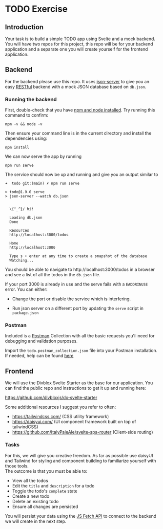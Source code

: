 # TODO Exercise

## Introduction

Your task is to build a simple TODO app using Svelte and a mock backend. You will have two repos for this project, this repo will be for your backend application and a separate one you will create yourself for the frontend application. 

## Backend

For the backend please use this repo. It uses [json-server](https://www.npmjs.com/package/json-server) to give you an easy [RESTful](https://aws.amazon.com/what-is/restful-api/) backend with a mock JSON database based on `db.json`.

### Running the backend

First, double-check that you have [npm and node installed](https://docs.npmjs.com/downloading-and-installing-node-js-and-npm). Try running this command to confirm:

```
npm -v && node -v
```

Then ensure your command line is in the current directory and install the dependencies using:

```
npm install
```

We can now serve the app by running

```
npm run serve
```

The service should now be up and running and give you an output similar to

```
➜  todo git:(main) ✗ npm run serve

> todo@1.0.0 serve
> json-server --watch db.json


  \{^_^}/ hi!

  Loading db.json
  Done

  Resources
  http://localhost:3000/todos

  Home
  http://localhost:3000

  Type s + enter at any time to create a snapshot of the database
  Watching...
```

You should be able to navigate to http://localhost:3000/todos in a browser and see a list of all the todos in the `db.json` file.

If your port 3000 is already in use and the serve fails with a `EADDRINUSE` error. You can either:

- Change the port or disable the service which is interfering.

- Run json server on a different port by updating the `serve` script in `package.json`

### Postman

Included is a [Postman](https://www.postman.com/) Collection with all the basic requests you'll need for debugging and validation purposes.

Import the `todo.postman_collection.json` file into your Postman installation. If needed, help can be found [here](https://learning.postman.com/docs/getting-started/importing-and-exporting-data/#importing-data-into-postman)


## Frontend

We will use the Divblox Svelte Starter as the base for our application. You can find the public repo and instructions to get it up and running here:

https://github.com/divbloxjs/dx-svelte-starter

Some additional resources I suggest you refer to often:

- https://tailwindcss.com/ (CSS utility framework)
- https://daisyui.com/ (UI component framework built on top of tailwindCSS)
- https://github.com/ItalyPaleAle/svelte-spa-router (Client-side routing)

### Tasks

For this, we will give you creative freedom. As far as possible use daisyUI and Tailwind for styling and component building to familiarize yourself with those tools.  
The outcome is that you must be able to:

- View all the todos
- Edit the `title` and `description` for a todo
- Toggle the todo's `complete` state
- Create a new todo
- Delete an existing todo
- Ensure all changes are persisted

You will persist your data using the [JS Fetch API](https://developer.mozilla.org/en-US/docs/Web/API/Fetch_API/Using_Fetch) to connect to the backend we will create in the next step.

